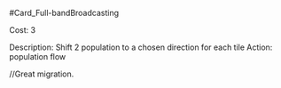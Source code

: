#Card_Full-bandBroadcasting

Cost: 3

Description: Shift 2 population to a chosen direction for each tile
Action:
    population
        flow

//Great migration.
